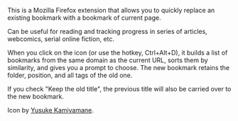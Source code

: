 This is a Mozilla Firefox extension that allows you to quickly replace an
existing bookmark with a bookmark of current page.

Can be useful for reading and tracking progress in series of articles,
webcomics, serial online fiction, etc.

When you click on the icon (or use the hotkey, Ctrl+Alt+D), it builds a list of
bookmarks from the same domain as the current URL, sorts them by similarity,
and gives you a prompt to choose.
The new bookmark retains the folder, position, and all tags of the old one.

If you check "Keep the old title", the previous title will also be carried over
to the new bookmark.

Icon by [Yusuke Kamiyamane](http://p.yusukekamiyamane.com).
